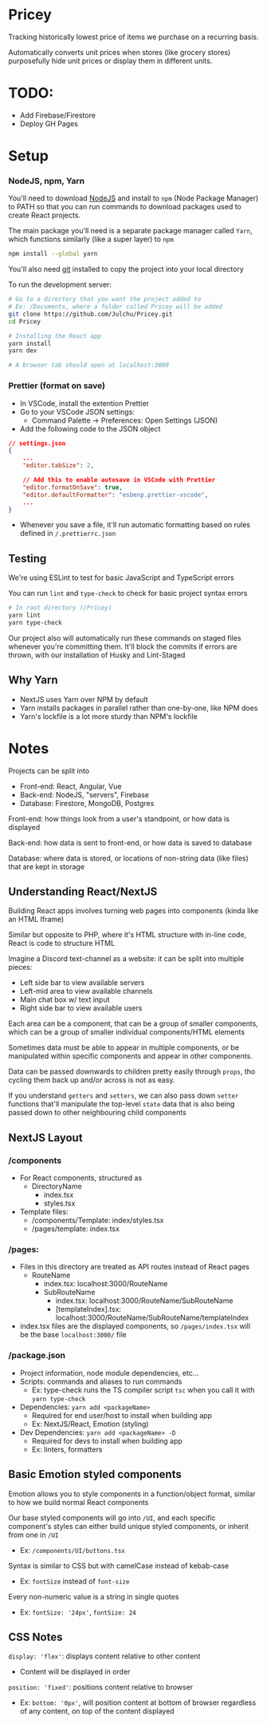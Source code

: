 # Pricey

Tracking historically lowest price of items we purchase on a recurring basis.

Automatically converts unit prices when stores (like grocery stores) purposefully hide unit prices or display them in different units.

# TODO:

- Add Firebase/Firestore
- Deploy GH Pages

# Setup

### NodeJS, npm, Yarn

You'll need to download [NodeJS](https://nodejs.org/en/) and install to `npm` (Node Package Manager) to PATH so that you can run commands to download packages used to create React projects.

The main package you'll need is a separate package manager called `Yarn`, which functions similarly (like a super layer) to `npm`

```bash
npm install --global yarn
```

You'll also need [git](https://git-scm.com/downloads) installed to copy the project into your local directory

To run the development server:

```zsh
# Go to a directory that you want the project added to
# Ex: /Documents, where a folder called Pricey will be added
git clone https://github.com/Julchu/Pricey.git
cd Pricey

# Installing the React app
yarn install
yarn dev

# A browser tab should open at localhost:3000
```

### Prettier (format on save)

- In VSCode, install the extention Prettier
- Go to your VSCode JSON settings:
  - Command Palette -> Preferences: Open Settings (JSON)
- Add the following code to the JSON object

```json
// settings.json
{
	...
	"editor.tabSize": 2,

	// Add this to enable autosave in VSCode with Prettier
	"editor.formatOnSave": true,
	"editor.defaultFormatter": "esbenp.prettier-vscode",
	...
}
```

- Whenever you save a file, it'll run automatic formatting based on rules defined in `/.prettierrc.json`

## Testing

We're using ESLint to test for basic JavaScript and TypeScript errors

You can run `lint` and `type-check` to check for basic project syntax errors

```zsh
# In root directory (/Pricey)
yarn lint
yarn type-check
```

Our project also will automatically run these commands on staged files whenever you're committing them. It'll block the commits if errors are thrown, with our installation of Husky and Lint-Staged

## Why Yarn

- NextJS uses Yarn over NPM by default
- Yarn installs packages in parallel rather than one-by-one, like NPM does
- Yarn's lockfile is a lot more sturdy than NPM's lockfile

# Notes

Projects can be split into

- Front-end: React, Angular, Vue
- Back-end: NodeJS, "servers", Firebase
- Database: Firestore, MongoDB, Postgres

Front-end: how things look from a user's standpoint, or how data is displayed

Back-end: how data is sent to front-end, or how data is saved to database

Database: where data is stored, or locations of non-string data (like files) that are kept in storage

## Understanding React/NextJS

Building React apps involves turning web pages into components (kinda like an HTML Iframe)

Similar but opposite to PHP, where it's HTML structure with in-line code, React is code to structure HTML

Imagine a Discord text-channel as a website: it can be split into multiple pieces:

- Left side bar to view available servers
- Left-mid area to view available channels
- Main chat box w/ text input
- Right side bar to view available users

Each area can be a component, that can be a group of smaller components, which can be a group of smaller individual components/HTML elements

Sometimes data must be able to appear in multiple components, or be manipulated within specific components and appear in other components.

Data can be passed downwards to children pretty easily through `props`, tho cycling them back up and/or across is not as easy.

If you understand `getters` and `setters`, we can also pass down `setter` functions that'll manipulate the top-level `state` data that is also being passed down to other neighbouring child components

## NextJS Layout

### /components

- For React components, structured as
  - DirectoryName
    - index.tsx
    - styles.tsx
- Template files:
  - /components/Template: index/styles.tsx
  - /pages/template: index.tsx

### /pages:

- Files in this directory are treated as API routes instead of React pages
  - RouteName
    - index.tsx: localhost:3000/RouteName
    - SubRouteName
      - index.tsx: localhost:3000/RouteName/SubRouteName
      - [templateIndex].tsx: localhost:3000/RouteName/SubRouteName/templateIndex
- index.tsx files are the displayed components, so `/pages/index.tsx` will be the base `localhost:3000/` file

### /package.json

- Project information, node module dependencies, etc...
- Scripts: commands and aliases to run commands
  - Ex: type-check runs the TS compiler script `tsc` when you call it with `yarn type-check`
- Dependencies: `yarn add <packageName>`
  - Required for end user/host to install when building app
  - Ex: NextJS/React, Emotion (styling)
- Dev Dependencies: `yarn add <packageName> -D`
  - Required for devs to install when building app
  - Ex: linters, formatters

## Basic Emotion styled components

Emotion allows you to style components in a function/object format, similar to how we build normal React components

Our base styled components will go into `/UI`, and each specific component's styles can either build unique styled components, or inherit from one in `/UI`

- Ex: `/components/UI/buttons.tsx`

Syntax is similar to CSS but with camelCase instead of kebab-case

- Ex: `fontSize` instead of `font-size`

Every non-numeric value is a string in single quotes

- Ex: `fontSize: '24px'`, `fontSize: 24`

## CSS Notes

`display: 'flex'`: displays content relative to other content

- Content will be displayed in order

`position: 'fixed'`: positions content relative to browser

- Ex: `bottom: '0px'`, will position content at bottom of browser regardless of any content, on top of the content displayed
